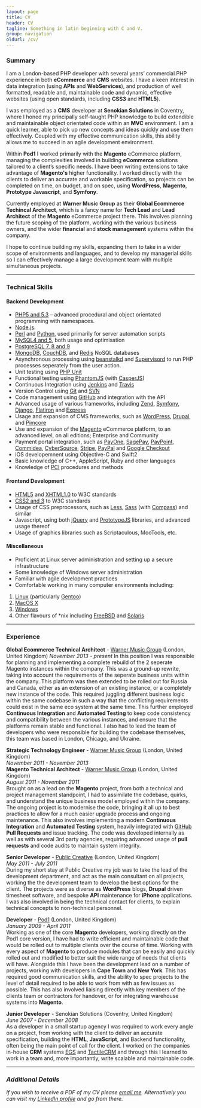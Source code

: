 ```yaml
---
layout: page
title: CV
header: CV
tagline: Something in latin beginning with C and V.
group: navigation
oldurl: /cv/
---
```


### Summary
I am a London-based PHP developer with several years’ commercial PHP experience in both **eCommerce** and **CMS** websites. I have a keen interest in data integration (using **APIs** and **WebServices**), and production of  well formatted, readable and, maintainable code and dynamic, effective websites (using open standards, including **CSS3** and **HTML5**).

I was employed as a **CMS** developer at **Senokian Solutions** in Coventry, where I honed my principally self-taught PHP knowledge to build extendible and maintainable object orientated code within an **MVC** environment. I am a quick learner, able to pick up new concepts and ideas quickly and use them effectively. Coupled with my effective communication skills, this ability allows me to succeed in an agile development environment.

Within **Pod1** I worked primarily with the **Magento** eCommerce platform, managing the complexities involved in building **eCommerce** solutions tailored to a client’s specific needs. I have been writing extensions to take advantage of **Magento's** higher functionality. I worked directly with the clients to deliver an accurate and workable specification, so projects can be completed on time, on budget, and on spec, using **WordPress**, **Magento**, **Prototype Javascript**, and **Symfony**.

Currently employed at **Warner Music Group** as their **Global Ecommerce Techincal Architect**, which is a fancy name for **Tech Lead** and **Lead Architect** of the **Magento** eCommerce project there. This involves planning the future scoping of the platform, working with the various business owners, and the wider **financial** and **stock management** systems within the company.

I hope to continue building my skills, expanding them to take in a wider scope of environments and languages, and to develop my managerial skills so I can effectively manage a large development team with multiple simultaneous projects.

---

### Technical Skills

#### Backend Development
 * [PHP5 and 5.3](http://www.php.net) – advanced procedural and object orientated programming with namespaces.
 * [Node.js](http://nodejs.org/).
 * [Perl](http://www.perl.org/) and [Python](http://www.python.org/), used primarily for server automation scripts
 * [MySQL4 and 5](http://www.mysql.com/), both usage and optimisation
 * [PostgreSQL 7, 8 and 9](http://www.postgresql.org/)
 * [MongoDB](http://www.mongodb.org/), [CouchDB](http://couchdb.apache.org/), and [Redis](http://redis.io/) NoSQL databases 
 * Asynchronous processing using [beanstalkd](http://kr.github.io/beanstalkd/) and [Supervisord](http://supervisord.org/) to run PHP processes seperately from the user action.
 * Unit testing using [PHP Unit](https://github.com/sebastianbergmann/phpunit/)
 * Functional testing using [PhantomJS](http://phantomjs.org/) (with [CasperJS](http://casperjs.org/)) 
 * Continuous Integration using [Jenkins](http://jenkins-ci.org/) and [Travis](https://travis-ci.org/)
 * Version Control using [Git](http://git-scm.com/) and [SVN](http://subversion.tigris.org/)
 * Code management using [GitHub](https://github.com/) and integration with the API
 * Advanced usage of various frameworks, including [Zend](http://framework.zend.com/), [Symfony](http://symfony.com/), [Django](https://www.djangoproject.com/), [Flatiron](http://flatironjs.org/) and [Express](http://expressjs.com/)
 * Usage and expansion of CMS frameworks, such as [WordPress](http://wordpress.org/), [Drupal](http://drupal.org/), and [Pimcore](http://www.pimcore.org/)
 * Use and expansion of the [Magento](http://www.magentocommerce.com/) eCommerce platform, to an advanced level, on all editions; Enterprise and Community
 * Payment portal integration, such as [PayOne](http://www.payone.de/), [SagePay](http://www.sagepay.com/), [PayPoint](http://www.paypoint.co.uk/), [Commidea](http://www.commidea.com/), [CyberSource](http://www.cybersource.com/), [Stripe](https://stripe.com/), [PayPal](http://www.paypal.co.uk/uk) and [Google Checkout](http://checkout.google.com/sell/)
 * iOS developemnent using Objective-C and Swift2
 * Basic knowledge of C++, AppleScript, Ruby and other languages
 * Knowledge of [PCI](https://www.pcisecuritystandards.org/) procedures and methods

#### Frontend Development
 * [HTML5](http://www.w3.org/TR/html5/) and [XHTML1.0](http://www.w3.org/TR/xhtml1/) to W3C standards
 * [CSS2 and 3](http://www.w3.org/Style/CSS/) to W3C standards
 * Usage of CSS preprocessors, such as [Less](http://lesscss.org/), [Sass](http://sass-lang.com/) (with [Compass](http://compass-style.org/)) and similar
 * Javascript, using both [jQuery](http://jquery.com/) and [PrototypeJS](http://www.prototypejs.org/) libraries, and advanced usage thereof
 * Usage of graphics libraries such as Scriptaculous, MooTools, etc. 

#### Miscellaneous
 * Proficient at Linux server administration and setting up a secure infrastructure
 * Some knowledge of Windows server administration
 * Familiar with agile development practices
 * Comfortable working in many computer environments including:

 1. [Linux](http://www.linux.org/) (particularly [Gentoo](http://www.gentoo.org/))
 3. [MacOS X](http://www.apple.com/)
 4. [Windows](http://www.microsoft.com/)
 5. Other flavours of \*nix including [FreeBSD](http://www.freebsd.org/) and [Solaris](http://www.oracle.com/solaris)

---

### Experience
**Global Ecommerce Technical Architect** - [Warner Music Group](http://www.wmg.com/) (London, United Kingdom)
*November 2013 - present*
In this position I was responsible for planning and implementing a complete rebuild of the 2 seperate Magento instances within the company. This was a ground-up rewrite, taking into account the requirements of the seperate business units within the company. This platform was then extended to be rolled out for Russia and Canada, either as an extension of an existing instance, or a completely new instance of the code. This required juggling different business logic within the same codebase in such a way that the conflicting requirements could exist in the same eco system at the same time. This further employed **Continuous Integration** and **Automated Testing** to keep code consistency and compatibility between the various instances, and ensure that the platforms remain stable and functional. I also had to lead the team of developers who were responsible for building the codebase themselves, this team was based in London, Chicago, and Ukraine.

**Strategic Technology Engineer** - [Warner Music Group](http://www.wmg.com/) (London, United Kingdom)  
*November 2011 - November 2013*  
**Magento Technical Architect** - [Warner Music Group](http://www.wmg.com/) (London, United Kingdom)  
*August 2011 - November 2011*  
Brought on as a lead on the **Magento** project, from both a technical and project management standpoint, I had to assimilate the codebase, quirks, and understand the unique business model employed within the company. The ongoing project is to modernise the code, bringing it all up to best practices to allow for a much easier upgrade process and ongoing maintenance. This also involves implementing a modern **Continuous Integration** and **Automated Testing** system, heavily integrated with [GitHub](https://github.com) **Pull Requests** and issue tracking. The code was developed internally as well as with several 3rd party agencies, requiring advanced usage of **pull requests** and code audits to maintain system integrity.

**Senior Developer** - [Public Creative](http://www.publicreative.com/) (London, United Kingdom)  
*May 2011 - July 2011*  
During my short stay at Public Creative my job was to take the lead of the development department, and act as the main consultant on all projects, working the the development team to develop the best options for the client. The projects were as diverse as **WordPress** blogs, **Drupal** driven timesheet software, and bespoke **API** maintenance for **iPhone** applications. I was also involved in being the technical contact for clients, to explain technical concepts to non-technical personnel.

**Developer** - [Pod1](http://www.pod1.com/) (London, United Kingdom)  
*January 2009 - April 2011*  
Working as one of the core **Magento** developers, working directly on the Pod1 core version, I have had to write efficient and maintainable code that would be rolled out to multiple clients over the course of time. Working with every aspect of **Magento** to produce modules that can be easily and quickly rolled out and modified to better suit the wide range of needs that clients will have. Alongside this I have been the development lead on a number of projects, working with developers in **Cape Town** and **New York**. This has required good communication skills, and the ability to spec projects to the level of detail required to be able to work from with as few issues as possible. This has also involved liaising directly with key members of the clients team or contractors for handover, or for integrating warehouse systems into **Magento**.

**Junior Developer** - Senokian Solutions (Coventry, United Kingdom)  
*June 2007 - December 2008*  
As a developer in a small startup agency I was required to work every angle on a project, from working with the client to deliver an accurate specification, building the **HTML**, **JavaScript**, and Backend functionality, often being the main point of call for the client. I worked on the companies in-house **CRM** systems [EGS](http://www.enterprisegroupwaresystem.org/) and [TactileCRM](http://www.tactilecrm.co.uk/) and through this I learned to work in a team and, more importantly, write scalable and maintainable code.

---

### *Additional Details*
*If you wish to receive a PDF of my CV please [email me](mailto:contact@patrick-mckinley.com). Alternatively you can visit my [LinkedIn profile](http://uk.linkedin.com/in/patrickmckinley) and go from there.*
